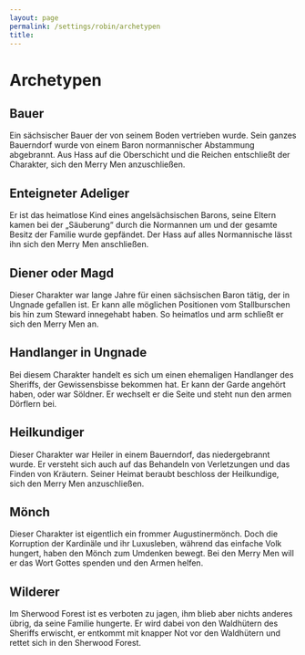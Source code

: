 ```yaml
---
layout: page
permalink: /settings/robin/archetypen
title: 
---
```


# Archetypen

## Bauer

Ein sächsischer Bauer der von seinem Boden vertrieben wurde. Sein ganzes Bauerndorf wurde von einem Baron normannischer Abstammung abgebrannt. Aus Hass auf die Oberschicht und die Reichen entschließt der Charakter, sich den Merry Men anzuschließen.

## Enteigneter Adeliger

Er ist das heimatlose Kind eines angelsächsischen Barons, seine Eltern kamen bei der &bdquo;Säuberung&ldquo; durch die Normannen um und der gesamte Besitz der Familie wurde gepfändet. Der Hass auf alles Normannische lässt ihn sich den Merry Men anschließen.

## Diener oder Magd

Dieser Charakter war lange Jahre für einen sächsischen Baron tätig, der in Ungnade gefallen ist. Er kann alle möglichen Positionen vom Stallburschen bis hin zum Steward innegehabt haben. So heimatlos und arm schließt er sich den Merry Men an.

## Handlanger in Ungnade

Bei diesem Charakter handelt es sich um einen ehemaligen Handlanger des Sheriffs, der Gewissensbisse bekommen hat. Er kann der Garde angehört haben, oder war Söldner. Er wechselt er die Seite und steht nun den armen Dörflern bei.

## Heilkundiger

Dieser Charakter war Heiler in einem Bauerndorf, das niedergebrannt wurde. Er versteht sich auch auf das Behandeln von Verletzungen und das Finden von Kräutern. Seiner Heimat beraubt beschloss der Heilkundige, sich den Merry Men anzuschließen.

## Mönch

Dieser Charakter ist eigentlich ein frommer Augustinermönch. Doch die Korruption der Kardinäle und ihr Luxusleben, während das einfache Volk hungert, haben den Mönch zum Umdenken bewegt. Bei den Merry Men will er das Wort Gottes spenden und den Armen helfen.

## Wilderer

Im Sherwood Forest ist es verboten zu jagen, ihm blieb aber nichts anderes übrig, da seine Familie hungerte. Er wird dabei von den Waldhütern des Sheriffs erwischt, er entkommt mit knapper Not vor den Waldhütern und rettet sich in den Sherwood Forest.

